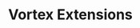 ---
layout: default
title: Vortex Extensions
description: Extensions for use with Vortex Mod Manager
nav_order: 1
parent: Modding Tools
grand_parent: Modding
permalink: /modding/tools/vortex-extensions
---